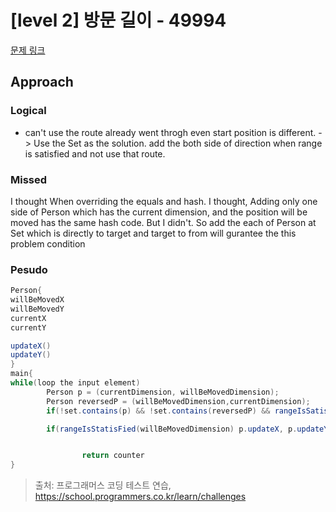 # [level 2] 방문 길이 - 49994 

[문제 링크](https://school.programmers.co.kr/learn/courses/30/lessons/49994) 

## Approach

### Logical
- can't use the route already went throgh even start position is different.
-> Use the Set as the solution. add the both side of direction when range is satisfied and not use that route.
### Missed
I thought When overriding the equals and hash. I thought, Adding only one side of Person which has the current dimension, and the position will be moved has the same hash code. But I didn't. So add the each of Person at Set which is directly to target and target to from will gurantee the this problem condition
### Pesudo
```java
Person{
willBeMovedX
willBeMovedY
currentX
currentY

updateX()
updateY()
}
main{
while(loop the input element)
        Person p = (currentDimension, willBeMovedDimension);
        Person reversedP = (willBeMovedDimension,currentDimension);
        if(!set.contains(p) && !set.contains(reversedP) && rangeIsSatisfied(willBeMovedDimension)) set.add(p) set.add(reversedP) counter++

        if(rangeIsStatisFied(willBeMovedDimension) p.updateX, p.updateY


                return counter
}
```


  

> 출처: 프로그래머스 코딩 테스트 연습, https://school.programmers.co.kr/learn/challenges
